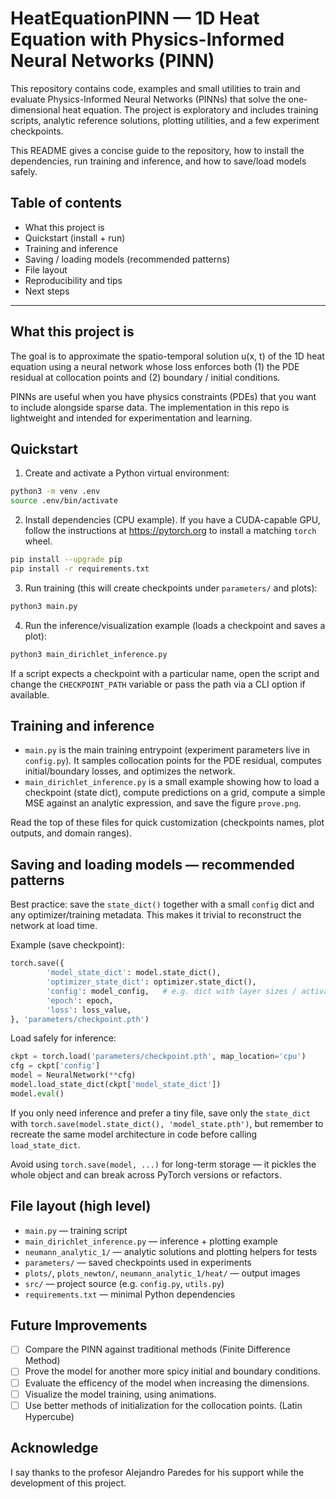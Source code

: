 
# HeatEquationPINN — 1D Heat Equation with Physics-Informed Neural Networks (PINN)

This repository contains code, examples and small utilities to train and
evaluate Physics-Informed Neural Networks (PINNs) that solve the one-
dimensional heat equation. The project is exploratory and includes training
scripts, analytic reference solutions, plotting utilities, and a few
experiment checkpoints.

This README gives a concise guide to the repository, how to install the
dependencies, run training and inference, and how to save/load models safely.

## Table of contents

- What this project is
- Quickstart (install + run)
- Training and inference
- Saving / loading models (recommended patterns)
- File layout
- Reproducibility and tips
- Next steps

---

## What this project is

The goal is to approximate the spatio-temporal solution u(x, t) of the
1D heat equation using a neural network whose loss enforces both (1) the PDE
residual at collocation points and (2) boundary / initial conditions.

PINNs are useful when you have physics constraints (PDEs) that you want to
include alongside sparse data. The implementation in this repo is lightweight
and intended for experimentation and learning.

## Quickstart

1. Create and activate a Python virtual environment:

```bash
python3 -m venv .env
source .env/bin/activate
```

2. Install dependencies (CPU example). If you have a CUDA-capable GPU, follow
	 the instructions at https://pytorch.org to install a matching `torch` wheel.

```bash
pip install --upgrade pip
pip install -r requirements.txt
```

3. Run training (this will create checkpoints under `parameters/` and plots):

```bash
python3 main.py
```

4. Run the inference/visualization example (loads a checkpoint and saves a
	 plot):

```bash
python3 main_dirichlet_inference.py
```

If a script expects a checkpoint with a particular name, open the script and
change the `CHECKPOINT_PATH` variable or pass the path via a CLI option if
available.

## Training and inference

- `main.py` is the main training entrypoint (experiment parameters live in
	`config.py`). It samples collocation points for the PDE residual, computes
	initial/boundary losses, and optimizes the network.
- `main_dirichlet_inference.py` is a small example showing how to load a
	checkpoint (state dict), compute predictions on a grid, compute a simple
	MSE against an analytic expression, and save the figure `prove.png`.

Read the top of these files for quick customization (checkpoints names,
plot outputs, and domain ranges).

## Saving and loading models — recommended patterns

Best practice: save the `state_dict()` together with a small `config` dict and
any optimizer/training metadata. This makes it trivial to reconstruct the
network at load time.

Example (save checkpoint):

```python
torch.save({
		'model_state_dict': model.state_dict(),
		'optimizer_state_dict': optimizer.state_dict(),
		'config': model_config,   # e.g. dict with layer sizes / activation
		'epoch': epoch,
		'loss': loss_value,
}, 'parameters/checkpoint.pth')
```

Load safely for inference:

```python
ckpt = torch.load('parameters/checkpoint.pth', map_location='cpu')
cfg = ckpt['config']
model = NeuralNetwork(**cfg)
model.load_state_dict(ckpt['model_state_dict'])
model.eval()
```

If you only need inference and prefer a tiny file, save only the `state_dict`
with `torch.save(model.state_dict(), 'model_state.pth')`, but remember to
recreate the same model architecture in code before calling
`load_state_dict`.

Avoid using `torch.save(model, ...)` for long-term storage — it pickles the
whole object and can break across PyTorch versions or refactors.

## File layout (high level)

- `main.py` — training script
- `main_dirichlet_inference.py` — inference + plotting example
- `neumann_analytic_1/` — analytic solutions and plotting helpers for tests
- `parameters/` — saved checkpoints used in experiments
- `plots/`, `plots_newton/`, `neumann_analytic_1/heat/` — output images
- `src/` — project source (e.g. `config.py`, `utils.py`)
- `requirements.txt` — minimal Python dependencies

## Future Improvements

- [ ] Compare the PINN against traditional methods (Finite Difference Method)
- [ ] Prove the model for another more spicy initial and boundary conditions.
- [ ] Evaluate the efficency of the model when increasing the dimensions.
- [ ] Visualize the model training, using animations.
- [ ] Use better methods of initialization for the collocation points. (Latin Hypercube)

## Acknowledge

I say thanks to the profesor Alejandro Paredes for his support while the development of this project.